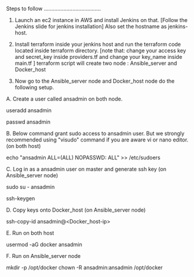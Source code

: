 Steps to follow
......................................

1. Launch an ec2 instance in AWS and install Jenkins on that. [Follow the Jenkins slide for jenkins installation] Also set the hostname as jenkins-host.


2. Install terraform inside your jenkins host and run the terraform code located inside terraform directory. [note that: change your access key and secret_key inside providers.tf and change your key_name inside main.tf ] terraform script will create two node : Ansible_server and Docker_host 


3. Now go to the Ansible_server node and Docker_host node do the following setup.


A. Create a user called ansadmin on both node.

useradd ansadmin

passwd ansadmin


B. Below command grant sudo access to ansadmin user. But we strongly recommended using "visudo" command if you are aware vi or nano editor. (on both host)

echo "ansadmin ALL=(ALL) NOPASSWD: ALL" >> /etc/sudoers


C. Log in as a ansadmin user on master and generate ssh key (on Ansible_server node)

sudo su - ansadmin

ssh-keygen


D. Copy keys onto Docker_host (on Ansible_server node)

ssh-copy-id ansadmin@<Docker_host-ip>


E. Run on both host

usermod -aG docker ansadmin

F. Run on Ansible_server node 

mkdir -p /opt/docker
chown -R ansadmin:ansadmin /opt/docker


